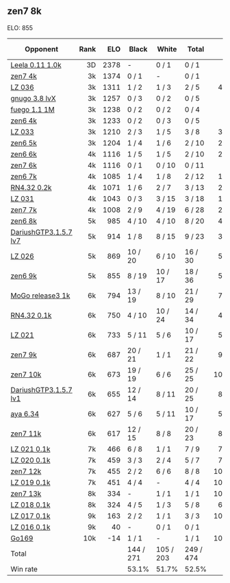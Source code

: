 ## zen7 8k ##

ELO: 855

Opponent | Rank | ELO | Black | White | Total | Win rate
---------|-----:|----:|-------|-------|-------|-------:
[Leela 0.11 1.0k](Leela%200.11%201.0k.md) | 3D | 2378 | - | 0 / 1 | 0 / 1 | 0.0%
[zen7 4k](zen7%204k.md) | 3k | 1374 | 0 / 1 | - | 0 / 1 | 0.0%
[LZ 036](LZ%20036.md) | 3k | 1311 | 1 / 2 | 1 / 3 | 2 / 5 | 40.0%
[gnugo 3.8 lvX](gnugo%203.8%20lvX.md) | 3k | 1257 | 0 / 3 | 0 / 2 | 0 / 5 | 0.0%
[fuego 1.1 1M](fuego%201.1%201M.md) | 3k | 1238 | 0 / 2 | 0 / 2 | 0 / 4 | 0.0%
[zen6 4k](zen6%204k.md) | 3k | 1233 | 0 / 2 | 0 / 3 | 0 / 5 | 0.0%
[LZ 033](LZ%20033.md) | 3k | 1210 | 2 / 3 | 1 / 5 | 3 / 8 | 37.5%
[zen6 5k](zen6%205k.md) | 3k | 1204 | 1 / 4 | 1 / 6 | 2 / 10 | 20.0%
[zen6 6k](zen6%206k.md) | 4k | 1116 | 1 / 5 | 1 / 5 | 2 / 10 | 20.0%
[zen7 6k](zen7%206k.md) | 4k | 1116 | 0 / 1 | 0 / 10 | 0 / 11 | 0.0%
[zen6 7k](zen6%207k.md) | 4k | 1085 | 1 / 4 | 1 / 8 | 2 / 12 | 16.7%
[RN4.32 0.2k](RN4.32%200.2k.md) | 4k | 1071 | 1 / 6 | 2 / 7 | 3 / 13 | 23.1%
[LZ 031](LZ%20031.md) | 4k | 1043 | 0 / 3 | 3 / 15 | 3 / 18 | 16.7%
[zen7 7k](zen7%207k.md) | 4k | 1008 | 2 / 9 | 4 / 19 | 6 / 28 | 21.4%
[zen6 8k](zen6%208k.md) | 5k | 985 | 4 / 10 | 4 / 10 | 8 / 20 | 40.0%
[DariushGTP3.1.5.7 lv7](DariushGTP3.1.5.7%20lv7.md) | 5k | 914 | 1 / 8 | 8 / 15 | 9 / 23 | 39.1%
[LZ 026](LZ%20026.md) | 5k | 869 | 10 / 20 | 6 / 10 | 16 / 30 | 53.3%
[zen6 9k](zen6%209k.md) | 5k | 855 | 8 / 19 | 10 / 17 | 18 / 36 | 50.0%
[MoGo release3 1k](MoGo%20release3%201k.md) | 6k | 794 | 13 / 19 | 8 / 10 | 21 / 29 | 72.4%
[RN4.32 0.1k](RN4.32%200.1k.md) | 6k | 750 | 4 / 10 | 10 / 24 | 14 / 34 | 41.2%
[LZ 021](LZ%20021.md) | 6k | 733 | 5 / 11 | 5 / 6 | 10 / 17 | 58.8%
[zen7 9k](zen7%209k.md) | 6k | 687 | 20 / 21 | 1 / 1 | 21 / 22 | 95.5%
[zen7 10k](zen7%2010k.md) | 6k | 673 | 19 / 19 | 6 / 6 | 25 / 25 | 100.0%
[DariushGTP3.1.5.7 lv1](DariushGTP3.1.5.7%20lv1.md) | 6k | 655 | 12 / 14 | 8 / 11 | 20 / 25 | 80.0%
[aya 6.34](aya%206.34.md) | 6k | 627 | 5 / 6 | 5 / 11 | 10 / 17 | 58.8%
[zen7 11k](zen7%2011k.md) | 6k | 617 | 12 / 15 | 8 / 8 | 20 / 23 | 87.0%
[LZ 021 0.1k](LZ%20021%200.1k.md) | 7k | 466 | 6 / 8 | 1 / 1 | 7 / 9 | 77.8%
[LZ 020 0.1k](LZ%20020%200.1k.md) | 7k | 459 | 3 / 3 | 2 / 4 | 5 / 7 | 71.4%
[zen7 12k](zen7%2012k.md) | 7k | 455 | 2 / 2 | 6 / 6 | 8 / 8 | 100.0%
[LZ 019 0.1k](LZ%20019%200.1k.md) | 7k | 451 | 4 / 4 | - | 4 / 4 | 100.0%
[zen7 13k](zen7%2013k.md) | 8k | 334 | - | 1 / 1 | 1 / 1 | 100.0%
[LZ 018 0.1k](LZ%20018%200.1k.md) | 8k | 324 | 4 / 5 | 1 / 3 | 5 / 8 | 62.5%
[LZ 017 0.1k](LZ%20017%200.1k.md) | 9k | 163 | 2 / 2 | 1 / 1 | 3 / 3 | 100.0%
[LZ 016 0.1k](LZ%20016%200.1k.md) | 9k | 40 | - | 0 / 1 | 0 / 1 | 0.0%
[Go169](Go169.md) | 10k | -14 | 1 / 1 | - | 1 / 1 | 100.0%
Total | | | 144 / 271 | 105 / 203 | 249 / 474 | 
Win rate| | | 53.1% | 51.7% | 52.5% | 
